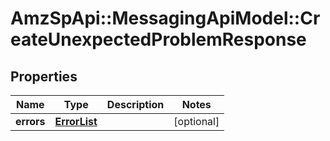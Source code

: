 # AmzSpApi::MessagingApiModel::CreateUnexpectedProblemResponse

## Properties
Name | Type | Description | Notes
------------ | ------------- | ------------- | -------------
**errors** | [**ErrorList**](ErrorList.md) |  | [optional] 

